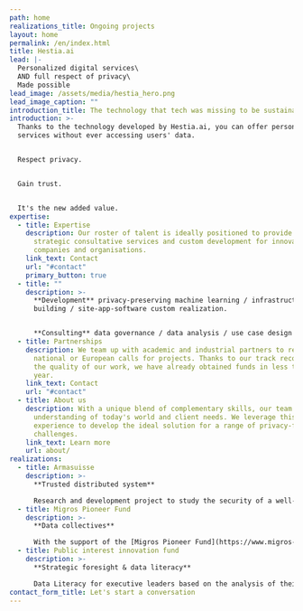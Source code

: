 ```yaml
---
path: home
realizations_title: Ongoing projects
layout: home
permalink: /en/index.html
title: Hestia.ai
lead: |-
  Personalized digital services\
  AND full respect of privacy\
  Made possible
lead_image: /assets/media/hestia_hero.png
lead_image_caption: ""
introduction_title: The technology that tech was missing to be sustainable
introduction: >-
  Thanks to the technology developed by Hestia.ai, you can offer personalized
  services without ever accessing users' data.


  Respect privacy.


  Gain trust.


  It's the new added value.
expertise:
  - title: Expertise
    description: Our roster of talent is ideally positioned to provide creative and
      strategic consultative services and custom development for innovative
      companies and organisations.
    link_text: Contact
    url: "#contact"
    primary_button: true
  - title: ""
    description: >-
      **Development** privacy-preserving machine learning / infrastructure
      building / site-app-software custom realization.


      **Consulting** data governance / data analysis / use case design / prototyping / consortium setup / tech communication.
  - title: Partnerships
    description: We team up with academic and industrial partners to respond to
      national or European calls for projects. Thanks to our track record and
      the quality of our work, we have already obtained funds in less than a
      year.
    link_text: Contact
    url: "#contact"
  - title: About us
    description: With a unique blend of complementary skills, our team has a focused
      understanding of today's world and client needs. We leverage this
      experience to develop the ideal solution for a range of privacy-friendly
      challenges.
    link_text: Learn more
    url: about/
realizations:
  - title: Armasuisse
    description: >-
      **Trusted distributed system**

      Research and development project to study the security of a well-known distributed system, including the way it distributes information and performs computations.
  - title: Migros Pioneer Fund
    description: >-
      **Data collectives**

      With the support of the [Migros Pioneer Fund](https://www.migros-pionierfonds.ch/en/pioneers/hestialabs), the [HestiaLabs](www.hestialabs.org/en/) project enables citizens’ data to be used for social advancements, through bottom-up collectives.
  - title: Public interest innovation fund
    description: >-
      **Strategic foresight & data literacy**

      Data Literacy for executive leaders based on the analysis of their own data. Deciphering the influence of data on the distribution of economic and political power.
contact_form_title: Let's start a conversation
---
```

